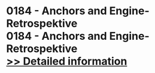 # 0184 - Anchors and Engine-Retrospektive<br />0184 - Anchors and Engine-Retrospektive<br />[>> Detailed information](https://secure.shareit.com/shareit/product.html?productid=301008490&affiliateid=200057808)